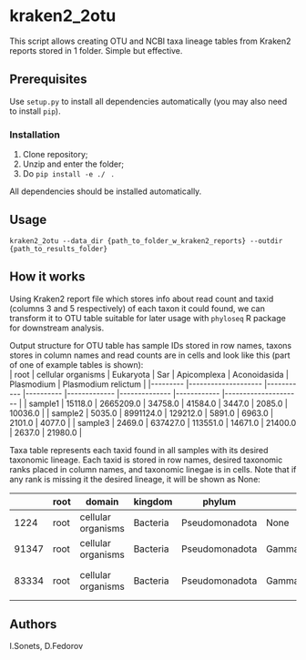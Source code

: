 # kraken2_2otu
This script allows creating OTU and NCBI taxa lineage tables from Kraken2 reports stored in 1 folder. Simple but effective.

## Prerequisites
Use ```setup.py``` to install all dependencies automatically (you may also need to install ```pip```).

### Installation
1) Clone repository;
2) Unzip and enter the folder;
3) Do ```pip install -e ./ ``` .

All dependencies should be installed automatically.

## Usage
```kraken2_2otu --data_dir {path_to_folder_w_kraken2_reports} --outdir {path_to_results_folder} ```

## How it works
Using Kraken2 report file which stores info about read count and taxid (columns 3 and 5 respectively) of each taxon it could found, we can transform it to OTU table suitable for later usage with ```phyloseq``` R package for downstream analysis.  

Output structure for OTU table has sample IDs stored in row names, taxons stores in column names and read counts are in cells and look like this (part of one of example tables is shown):  
| root    	| cellular organisms 	| Eukaryota 	| Sar      	| Apicomplexa 	| Aconoidasida 	| Plasmodium 	| Plasmodium relictum 	|
|---------	|--------------------	|-----------	|----------	|-------------	|--------------	|------------	|---------------------	|
| sample1 	| 15118.0            	| 2665209.0 	| 34758.0  	| 41584.0     	| 3447.0       	| 2085.0     	| 10036.0             	|
| sample2 	| 5035.0             	| 8991124.0 	| 129212.0 	| 5891.0      	| 6963.0       	| 2101.0     	| 4077.0              	|
| sample3 	| 2469.0             	| 637427.0  	| 113551.0 	| 14671.0     	| 21400.0      	| 2637.0     	| 21980.0             	|

Taxa table represents each taxid found in all samples with its desired taxonomic lineage. Each taxid is stored in row names, desired taxonomic ranks placed in column names, and taxonomic linegae is in cells. Note that if any rank is missing it the desired lineage, it will be shown as None:  

|       	| root 	| domain             	| kingdom  	| phylum         	| class               	| order            	| family             	| genus       	| species          	| strain                   	|
|-------	|------	|--------------------	|----------	|----------------	|---------------------	|------------------	|--------------------	|-------------	|------------------	|--------------------------	|
| 1224  	| root 	| cellular organisms 	| Bacteria 	| Pseudomonadota 	| None                	| None             	| None               	| None        	| None             	| None                     	|
| 91347 	| root 	| cellular organisms 	| Bacteria 	| Pseudomonadota 	| Gammaproteobacteria 	| Enterobacterales 	| None               	| None        	| None             	| None                     	|
| 83334 	| root 	| cellular organisms 	| Bacteria 	| Pseudomonadota 	| Gammaproteobacteria 	| Enterobacterales 	| Enterobacteriaceae 	| Escherichia 	| Escherichia coli 	| Escherichia coli O157:H7 	|

## Authors
I.Sonets, D.Fedorov
